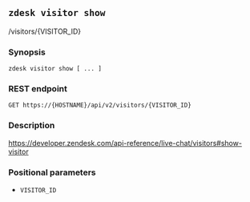 ## `zdesk visitor show`

/visitors/{VISITOR_ID}

### Synopsis

    zdesk visitor show [ ... ]

### REST endpoint

    GET https://{HOSTNAME}/api/v2/visitors/{VISITOR_ID}

### Description

https://developer.zendesk.com/api-reference/live-chat/visitors#show-visitor

### Positional parameters

* `VISITOR_ID`

